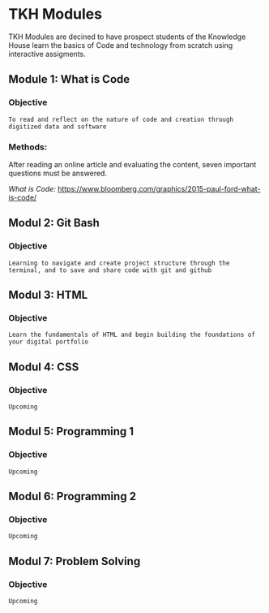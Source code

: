 # TKH Modules
TKH Modules are decined to have prospect students of the Knowledge House learn the basics of Code and technology from scratch using interactive assigments.

## Module 1: What is Code
### Objective
```To read and reflect on the nature of code and creation through digitized data and software```
### Methods:
After reading an online article and evaluating the content, seven important questions must be answered. 

*What is Code:* https://www.bloomberg.com/graphics/2015-paul-ford-what-is-code/

## Modul 2: Git Bash
### Objective
```Learning to navigate and create project structure through the terminal, and to save and share code with git and github```

## Modul 3: HTML
### Objective
```Learn the fundamentals of HTML and begin building the foundations of your digital portfolio ```

## Modul 4: CSS
### Objective
``` Upcoming ```

## Modul 5: Programming 1
### Objective
``` Upcoming ```

## Modul 6: Programming 2
### Objective
``` Upcoming ```

## Modul 7: Problem Solving
### Objective
```Upcoming ```
